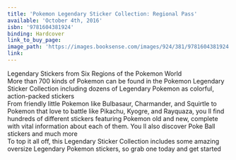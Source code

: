 ```yaml
---
title: 'Pokemon Legendary Sticker Collection: Regional Pass'
available: 'October 4th, 2016'
isbn: '9781604381924'
binding: Hardcover
link_to_buy_page:
image_path: 'https://images.booksense.com/images/924/381/9781604381924.jpg'
link:
---
```



Legendary Stickers from Six Regions of the Pokemon World&nbsp;
<br>More than 700 kinds of Pokemon can be found in the Pokemon Legendary Sticker Collection including dozens of Legendary Pokemon as colorful, action-packed stickers&nbsp;
<br>From friendly little Pokemon like Bulbasaur, Charmander, and Squirtle to Pokemon that love to battle like Pikachu, Kyogre, and Rayquaza, you ll find hundreds of different stickers featuring Pokemon old and new, complete with vital information about each of them. You ll also discover Poke Ball stickers and much more&nbsp;
<br>To top it all off, this Legendary Sticker Collection includes some amazing oversize Legendary Pokemon stickers, so grab one today and get started